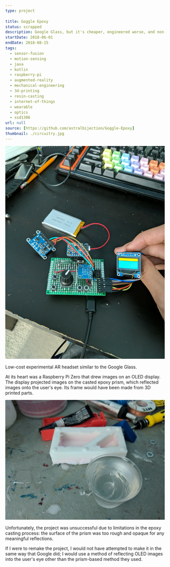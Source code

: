 ```yaml
---
type: project

title: Goggle Epoxy
status: scrapped
description: Google Glass, but it's cheaper, engineered worse, and non-functional
startDate: 2018-06-01
endDate: 2018-08-15
tags:
  - sensor-fusion
  - motion-sensing
  - java
  - kotlin
  - raspberry-pi
  - augmented-reality
  - mechanical-engineering
  - 3d-printing
  - resin-casting
  - internet-of-things
  - wearable
  - optics
  - ssd1306
url: null
source: [https://github.com/astralbijection/Goggle-Epoxy]
thumbnail: ./circuitry.jpg
---
```


![The circuitry.](./circuitry.jpg)

Low-cost experimental AR headset similar to the Google Glass.

At its heart was a Raspberry Pi Zero that drew images on an OLED display. The display projected images on the casted epoxy prism, which reflected images onto the user's eye. Its frame would have been made from 3D printed parts.

![The resin mold.](./prism-casting.jpg)

Unfortunately, the project was unsuccessful due to limitations in the epoxy casting process: the surface of the prism was too rough and opaque for any meaningful reflections.

If I were to remake the project, I would not have attempted to make it in the same way that Google did; I would use a method of reflecting OLED images into the user's eye other than the prism-based method they used.
